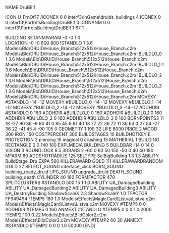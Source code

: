 NAME DruBElf

ICON U_FrnOf17
/ICONEX 0 0 interf3\InGame\druids_buildings 4
ICONEX 0 0 interf3\PortretsBuilding\DruBElf 0
ICONANM 0 0 interf3\PortretsBuilding\DruBElf 1 67 1

BUILDING
SETANMPARAM -0 -0 1 0              
LOCATION -0 -0 800 800
!STANDLO      1 3.6 Models\Bld\DRUID\House_Branch\512x512\House_Branch.c2m Models\Bld\DRUID\House_Branch\512x512\House_Branch.c2m
!BUILDLO_0    1 3.6 Models\Bld\DRUID\House_Branch\512x512\House_Branch.c2m Models\Bld\DRUID\House_Branch\512x512\House_Branch.c2m
!BUILDLO_1    1 3.6 Models\Bld\DRUID\House_Branch\512x512\House_Branch.c2m Models\Bld\DRUID\House_Branch\512x512\House_Branch.c2m
!BUILDLO_2    1 3.6 Models\Bld\DRUID\House_Branch\512x512\House_Branch.c2m Models\Bld\DRUID\House_Branch\512x512\House_Branch.c2m
!BUILDLO_3    1 3.6 Models\Bld\DRUID\House_Branch\512x512\House_Branch.c2m Models\Bld\DRUID\House_Branch\512x512\House_Branch.c2m
MOVEXY #STANDLO   -14 -12
MOVEXY #BUILDLO_0 -14 -12
MOVEXY #BUILDLO_1 -14 -12
MOVEXY #BUILDLO_2 -14 -12
MOVEXY #BUILDLO_3 -14 -12
ADDHDIR #STANDLO 0 160
ADDHDIR #BUILDLO_0 0 160
ADDHDIR #BUILDLO_1 0 160
ADDHDIR #BUILDLO_2 0 160
ADDHDIR #BUILDLO_3 0 160
BORNPOINTS3 11 18 -27 90   36 -9 90   41 0 85    45 9 81   40 18 77   22 36 72  11 36 63  0 27 54  -27 36 22  -41 45 4  -90 105 0 
GEOMETRY 1 199 32
LIFE     6000
PRICE 2 WOOD 300 IRON 150
COSTPERCENT 300
BUILDSTAGES 10
BUILDHOTKEY E
PROTECTION 3 piercing 15 magical 0 crushing 15
MATHERIAL 1 BUILDING
RECTANGLE    0 0 140 180
EXPLMEDIA BUILDING 5
BUILDBAR -14 0 14 0
VISION 3
ROUNDLOCK 6.5
3DBARS 2 -60 0 60 50 150 -50 0 40 40 180
MFARM 80
ADDSHOTRADIUS 125
SELTYPE SelBigBuilding 1.3 1.3
ABILITY BuildStage_Dru
EXPA 500
KILLERAWARD             GOLD 111
KILLERAWARDRANDOM       GOLD 27
SELECT_SOUND interface_click
BORN_SOUND building_ready_druid
UPG_SOUND upgrade_druid
DEATH_SOUND building_death
CYLINDER 40 160
FORMFACTOR 470	
SPLITCLUSTERS #STANDLO 500 15 1 1 0
ABILITY UA_DamagedBuilding
ABILITY UA_DamagedBuilding2
ABILITY UA_DamagedBuilding3
ABILITY UA_DestroyBuilding
ShadowScaleX 2.3
ShadowScaleY 1.0
TFACTOR FF949494
!TEMP5 180 1.0 Models\Effects\MagicCard\Listva\Listva.c2m Models\Effects\MagicCard\Listva\Listva.c2m
MOVEXY  #TEMP5 0 0
ADDHDIR #TEMP5 0 160
ANMEXT #STANDLO #TEMP5 0 0 0 1.0 2000
!TEMP2 100 0.22 Models\Effects\BildColor2.c2m Models\Effects\BildColor2.c2m
MOVEXY  #TEMP2 60 30
ANMEXT #STANDLO #TEMP2 0 0 0 1.0 50000
[END]
